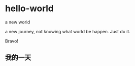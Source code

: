 # hello-world
a new world

a new journey, not knowing what world be happen. Just do it.

Bravo!

## 我的一天

